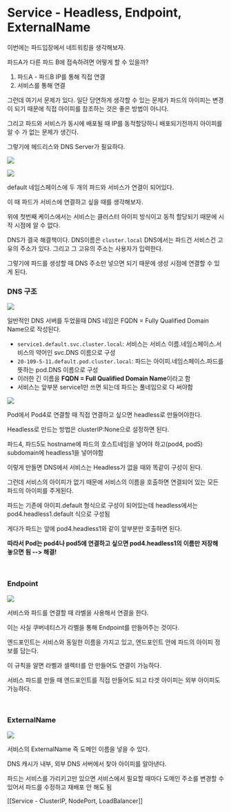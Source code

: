 # Service - Headless, Endpoint, ExternalName

이번에는 파드입장에서 네트워킹을 생각해보자.

파드A가 다른 파드 B에 접속하려면 어떻게 할 수 있을까?

1. 파드A - 파드B IP를 통해 직접 연결
2. 서비스를 통해 연결

그런데 여기서 문제가 있다. 일단 당연하게 생각할 수 있는 문제가 파드의 아이피는 변경이 되기 때문에 직접 아이피를 참조하는 것은 좋은 방법이 아니다.

그리고 파드와 서비스가 동시에 배포될 때 IP를 동적할당하니 배포되기전까지 아이피를 알 수 가 없는 문제가 생긴다.

그렇기에 헤드리스와 DNS Server가 필요하다.

![](https://img1.daumcdn.net/thumb/R1280x0/?scode=mtistory2&fname=https%3A%2F%2Fblog.kakaocdn.net%2Fdn%2F2ImmB%2FbtqYW2fbUd7%2F9Pdja1IZ5gR0oJKhryKJz1%2Fimg.png)

![](https://img1.daumcdn.net/thumb/R1280x0/?scode=mtistory2&fname=https%3A%2F%2Fblog.kakaocdn.net%2Fdn%2F04D4g%2FbtqYZ53N4z0%2FFCISXD2Sxkt5cUdMbeW6Ck%2Fimg.png)

default 네임스페이스에 두 개의 파드와 서비스가 연결이 되어있다.

이 때 파드가 서비스에 연결하고 싶을 때를 생각해보자.

위에 첫번째 케이스에서는 서비스는 클러스터 아이피 방식이고 동적 할당되기 때문에 시작 시점에 알 수 없다.

DNS가 결국 해결책이다. DNS이름은 `cluster.local` DNS에서는 파드건 서비스건 고유의 주소가 있다. 그리고 그 고유의 주소는 사용자가 입력한다.

그렇기에 파드를 생성할 때 DNS 주소만 넣으면 되기 때문에 생성 시점에 연결할 수 있게 된다.

### DNS 구조

![](https://img1.daumcdn.net/thumb/R1280x0/?scode=mtistory2&fname=https%3A%2F%2Fblog.kakaocdn.net%2Fdn%2FbKDnrK%2FbtqYTN3NJts%2FO0rZBaY0AKF4vE4JKuL8E0%2Fimg.png)

일반적인 DNS 서버를 두었을때 DNS 네임은 FQDN = Fully Qualified Domain Name으로 작성된다.

- `service1.default.svc.cluster.local`: 서비스는 서비스 이름.네임스페이스.서비스의 약어인 svc.DNS 이름으로 구성
- `20-109-5-11.default.pod.cluster.local`: 파드는 아이피.네임스페이스.파드를 뜻하는 pod.DNS 이름으로 구성
- 이러한 긴 이름을 **FQDN = Full Qualified Domain Name**이라고 함
- 서비스는 앞부분 service1만 쓰면 되는데 파드는 풀네임으로 다 써야함

![](https://img1.daumcdn.net/thumb/R1280x0/?scode=mtistory2&fname=https%3A%2F%2Fblog.kakaocdn.net%2Fdn%2FcgjBXd%2FbtqYQwuxHXQ%2Fn9F3c3IDNy1y9rcxbKdPM0%2Fimg.png)

Pod에서 Pod4로 연결할 때 직접 연결하고 싶으면 headless로 만들어야한다.

Headless로 만드는 방법은 clusterIP:None으로 설정하면 된다.

파드4, 파드5도 hostname에 파드의 호스트네임을 넣어야 하고(pod4, pod5) subdomain에 headless1을 넣어야함

이렇게 만들면 DNS에서 서비스는 Headless가 없을 때와 똑같이 구성이 된다.

그런데 서비스의 아이피가 없기 때문에 서비스의 이름을 호출하면 연결되어 있는 모든 파드의 아이피를 주게된다.

파드는 기존에 아이피.default 형식으로 구성이 되어있는데 headless에서는 pod4.headless1.default 식으로 구성됨

게다가 파드는 앞에 pod4.headless1와 같이 앞부분만 호출하면 된다.

**따라서 Pod는 pod4나 pod5에 연결하고 싶으면 pod4.headless1의 이름만 저장해 놓으면 됨 --> 해결!**

<br>

### Endpoint

![](https://img1.daumcdn.net/thumb/R1280x0/?scode=mtistory2&fname=https%3A%2F%2Fblog.kakaocdn.net%2Fdn%2FSmKvj%2FbtqY7oIgvqh%2FHHmPKyr7PWTbMkJHLTYAVk%2Fimg.png)

서비스와 파드를 연결할 때 라벨을 사용해서 연결을 한다.

이는 사실 쿠버네티스가 라벨을 통해 Endpoint를 만들어주는 것이다.

엔드포인트는 서비스와 동일한 이름을 가지고 있고, 엔드포인트 안에 파드의 아이피 정보를 담는다.

이 규칙을 알면 라벨과 셀렉터를 안 만들어도 연결이 가능하다.

서비스 파드를 만들 때 엔드포인트를 직접 만들어도 되고 타겟 아이피는 외부 아이피도 가능하다.

<br>

### ExternalName

![](https://img1.daumcdn.net/thumb/R1280x0/?scode=mtistory2&fname=https%3A%2F%2Fblog.kakaocdn.net%2Fdn%2FCSPbB%2FbtqYZ6n5Uki%2FCtlzUzI8ETVB5RnnGE8v31%2Fimg.png)

서비스의 ExternalName 즉 도메인 이름을 넣을 수 있다.

DNS 캐시가 내부, 외부 DNS 서버에서 찾아 아이피를 알아낸다.

파드는 서비스를 가리키고만 있으면 서비스에서 필요할 때마다 도메인 주소를 변경할 수 있어서 파드를 수정하고 재배포 안 해도 됨



[[Service - ClusterIP, NodePort, LoadBalancer]]

